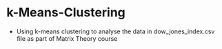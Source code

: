 # k-Means-Clustering
- Using k-means clustering to analyse the data in dow_jones_index.csv file as part of Matrix Theory course
